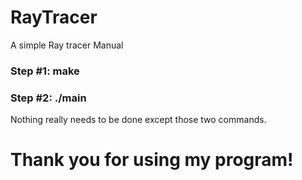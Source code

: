 # RayTracer
A simple Ray tracer Manual

### Step #1:  make  
### Step #2:  ./main

Nothing really needs to be done except those two commands.

# Thank you for using my program! 

